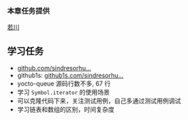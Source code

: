 ### 本章任务提供

[若川](https://juejin.cn/user/1415826704971918 "https://juejin.cn/user/1415826704971918")

## 学习任务

* [github.com/sindresorhu…](https://link.juejin.cn?target=https%3A%2F%2Fgithub.com%2Fsindresorhus%2Fyocto-queue "https://link.juejin.cn?target=https%3A%2F%2Fgithub.com%2Fsindresorhus%2Fyocto-queue")
* github1s: [github1s.com/sindresorhu…](https://link.juejin.cn?target=https%3A%2F%2Fgithub1s.com%2Fsindresorhus%2Fyocto-queue%2Fblob%2FHEAD%2Findex.js "https://link.juejin.cn?target=https%3A%2F%2Fgithub1s.com%2Fsindresorhus%2Fyocto-queue%2Fblob%2FHEAD%2Findex.js")
* yocto-queue 源码行数不多, 67 行
* 学习 `Symbol.iterator` 的使用场景
* 可以克隆代码下来，关注测试用例，自己多通过测试用例调试
* 学习链表和数组的区别，时间复杂度